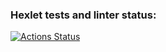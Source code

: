 ### Hexlet tests and linter status:
[![Actions Status](https://github.com/YobiDoYobi/java-project-61/actions/workflows/hexlet-check.yml/badge.svg)](https://github.com/YobiDoYobi/java-project-61/actions)